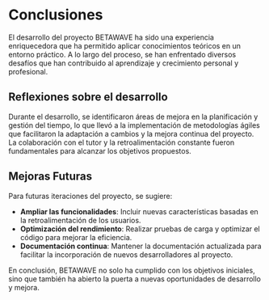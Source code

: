 # Conclusiones

El desarrollo del proyecto BETAWAVE ha sido una experiencia enriquecedora que ha permitido aplicar conocimientos teóricos en un entorno práctico. A lo largo del proceso, se han enfrentado diversos desafíos que han contribuido al aprendizaje y crecimiento personal y profesional.

## Reflexiones sobre el desarrollo

Durante el desarrollo, se identificaron áreas de mejora en la planificación y gestión del tiempo, lo que llevó a la implementación de metodologías ágiles que facilitaron la adaptación a cambios y la mejora continua del proyecto. La colaboración con el tutor y la retroalimentación constante fueron fundamentales para alcanzar los objetivos propuestos.

## Mejoras Futuras

Para futuras iteraciones del proyecto, se sugiere:

- **Ampliar las funcionalidades**: Incluir nuevas características basadas en la retroalimentación de los usuarios.
- **Optimización del rendimiento**: Realizar pruebas de carga y optimizar el código para mejorar la eficiencia.
- **Documentación continua**: Mantener la documentación actualizada para facilitar la incorporación de nuevos desarrolladores al proyecto.

En conclusión, BETAWAVE no solo ha cumplido con los objetivos iniciales, sino que también ha abierto la puerta a nuevas oportunidades de desarrollo y mejora.